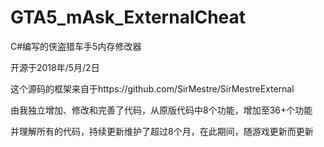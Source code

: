 # GTA5_mAsk_ExternalCheat
C#编写的侠盗猎车手5内存修改器

开源于2018年/5月/2日

这个源码的框架来自于https://github.com/SirMestre/SirMestreExternal

由我独立增加、修改和完善了代码，从原版代码中8个功能，增加至36+个功能

并理解所有的代码，持续更新维护了超过8个月，在此期间，随游戏更新而更新

